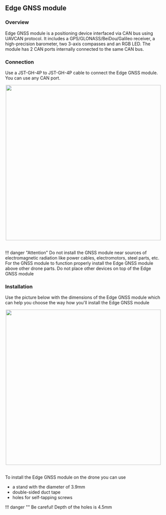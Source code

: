 ## Edge GNSS module

### Overview

Edge GNSS module is a positioning device interfaced via CAN bus using UAVCAN protocol. It includes a GPS/GLONASS/BeiDou/Galileo receiver, a high-precision barometer, two 3-axis compasses and an RGB LED. The module has 2 CAN ports internally connected to the same CAN bus.

### Connection

Use a JST-GH-4P to JST-GH-4P cable to connect the Edge GNSS module. You can use any CAN port.

<div style="text-align: center;"><img src="../../img/hardware/edge_to_gnss.png" style="width: 500px;"></div><br>

!!! danger "Attention"
    Do not install the GNSS module near sources of electromagnetic radiation like power cables, electromotors, steel parts, etc.
    For the GNSS module to function properly install the Edge GNSS module above other drone parts. Do not place other devices on top of the Edge GNSS module

### Installation

Use the picture below with the dimensions of the Edge GNSS module which can help you choose the way how you'll install the Edge GNSS module

<div style="text-align: center;"><img src="../../img/hardware/dimensions_of_holes.png" style="width: 500px;"></div><br>

To install the Edge GNSS module on the drone you can use 

* a stand with the diameter of 3.9mm 
* double-sided duct tape
* holes for self-tapping screws 

!!! danger ""
    Be careful! Depth of the holes is 4.5mm
